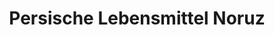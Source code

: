 ---
title: "Persische Lebensmittel Noruz"
url: /wiesbaden/persische-lebensmittel-noruz/
shop: Supermarkt
---